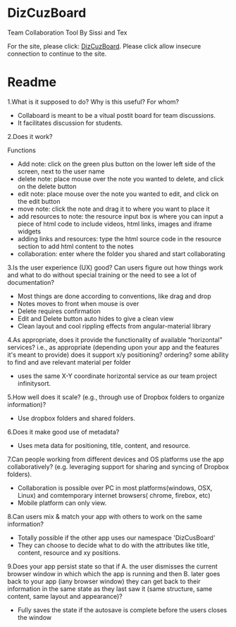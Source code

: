 # DizCuzBoard
Team Collaboration Tool By Sissi and Tex

For the site, please click: <a href="https://webhost.ischool.uw.edu/~sunteng/bcmderFireMirror/app/"> DizCuzBoard</a>.
Please click allow insecure connection to continue to the site.


# Readme

1.What is it supposed to do? Why is this useful? For whom?
- Collaboard is meant to be a vitual postit board for team discussions.
- It facilitates discussion for students.

2.Does it work?

Functions
- Add note: click on the green plus button on the lower left side of the screen, next to the user name
- delete note: place mouse over the note you wanted to delete, and click on the delete button
- edit note: place mouse over the note you wanted to edit, and click on the edit button
- move note:  click the note and drag it to where you want to place it
- add resources to note: the resource input box is where you can input a piece of html code to include videos, html links, images and iframe widgets
- adding links and resources: type the html source code in the resource section to add html content to the notes
- collaboration: enter where the folder you shared and start collaborating



3.Is the user experience (UX) good? Can users figure out how things work and what to do without special training or the need to see a lot of documentation?
- Most things are done according to conventions, like drag and drop
- Notes moves to front when mouse is over
- Delete requires confirmation
- Edit and Delete button auto hides to give a clean view
- Clean layout and cool rippling effects from angular-material library




4.As appropriate, does it provide the functionality of available “horizontal” services? i.e., as appropriate (depending upon your app and the features it's meant to provide) does it support x/y positioning? ordering? some ability to find and ave relevant material per folder
- uses the same X-Y coordinate horizontal service as our team project infinitysort.

5.How well does it scale? (e.g., through use of Dropbox folders to organize information)?
- Use dropbox folders and shared folders.

6.Does it make good use of metadata?
- Uses meta data for positioning, title, content, and resource.

7.Can people working from different devices and OS platforms use the app collaboratively? (e.g. leveraging support for sharing and syncing of Dropbox folders).
- Collaboration is possible over PC in most platforms(windows, OSX, Linux) and comtemporary internet browsers( chrome, firebox, etc)
- Mobile platform can only view.

8.Can users mix & match your app with others to work on the same information?
- Totally possible if the other app uses our namespace 'DizCusBoard'
- They can choose to decide what to do with the attributes like title, content, resource and xy positions.

9.Does your app persist state so that if A. the user dismisses the current  browser window in which which the app is running and then B. later goes back to your app (iany browser window) they can get back to their information in the same state as they last saw it (same structure, same content, same layout and appearance)?
- Fully saves the state if the autosave is complete before the users closes the window 
